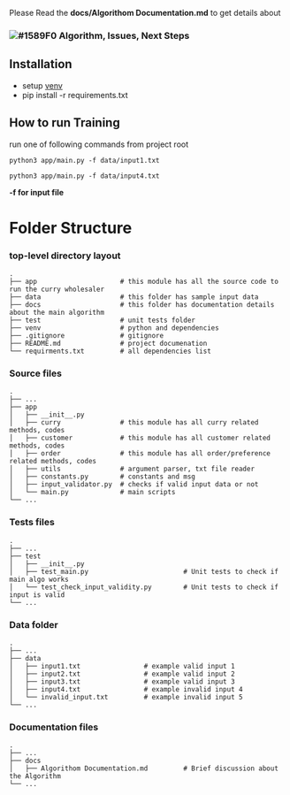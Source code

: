 Please Read the **docs/Algorithom Documentation.md** to get details about 

### ![#1589F0](https://via.placeholder.com/15/1589F0/000000?text=+)  **Algorithm, Issues, Next Steps** 

## Installation
- setup [venv](https://packaging.python.org/guides/installing-using-pip-and-virtual-environments/)
- pip install -r requirements.txt 


## How to run Training
run one of following commands from project root

`python3 app/main.py -f data/input1.txt`

`python3 app/main.py -f data/input4.txt`

**-f for input file**


Folder Structure
============================

### top-level directory layout

    .
    ├── app                     # this module has all the source code to run the curry wholesaler
    ├── data                    # this folder has sample input data
    ├── docs                    # this folder has documentation details about the main algorithm
    ├── test                    # unit tests folder
    ├── venv                    # python and dependencies                 
    ├── .gitignore              # gitignore                  
    ├── README.md               # project documenation                   
    └── requirments.txt         # all dependencies list



### Source files
    .
    ├── ...
    ├── app
    │   ├── __init__.py             
    │   ├── curry               # this module has all curry related methods, codes
    │   ├── customer            # this module has all customer related methods, codes        
    │   ├── order               # this module has all order/preference related methods, codes
    │   ├── utils               # argument parser, txt file reader
    │   ├── constants.py        # constants and msg
    │   ├── input_validator.py  # checks if valid input data or not
    │   └── main.py             # main scripts                  
    └── ...


### Tests files
    .
    ├── ...
    ├── test
    │   ├── __init__.py         
    │   ├── test_main.py                        # Unit tests to check if main algo works
    │   └── test_check_input_validity.py        # Unit tests to check if input is valid
    └── ...

### Data folder
    .
    ├── ...
    ├── data
    │   ├── input1.txt                # example valid input 1 
    │   ├── input2.txt                # example valid input 2 
    │   ├── input3.txt                # example valid input 3 
    │   ├── input4.txt                # example invalid input 4 
    │   └── invalid_input.txt         # example invalid input 5
    └── ...

### Documentation files
    .
    ├── ...
    ├── docs
    │   ├── Algorithom Documentation.md         # Brief discussion about the Algorithm
    └── ...